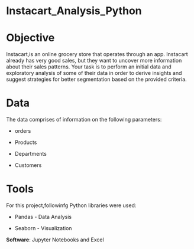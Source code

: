 # Instacart_Analysis_Python
# **Objective**

Instacart,is an online grocery store that operates through an app. Instacart already has very good sales, but they want to uncover more information about their sales patterns. Your task is to perform an initial data and exploratory analysis of some of their data in order to derive insights and suggest strategies for better segmentation based on the provided criteria.

# **Data**
The data comprises of information on the following parameters:
- orders
* Products
+ Departments
- Customers
  
# **Tools**
For this project,followinfg Python libraries were used:
- Pandas - Data Analysis
* Seaborn - Visualization

**Software**: Jupyter Notebooks and Excel



